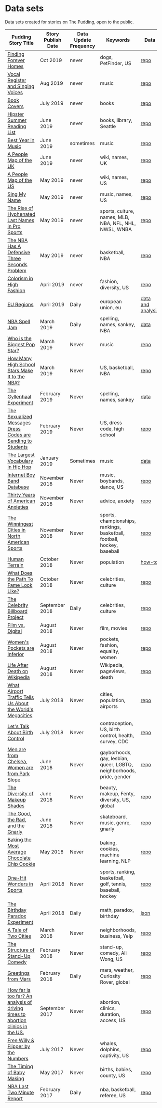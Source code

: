 # Data sets

Data sets created for stories on [The Pudding](https://pudding.cool), open to the public.

| Pudding Story Title                                                                                                      | Story Publish Date | Data Update Frequency | Keywords                                                                | Data                                                                                                           |
| ------------------------------------------------------------------------------------------------------------------------ | ------------------ | --------------------- | ----------------------------------------------------------------------- | -------------------------------------------------------------------------------------------------------------- |
|[Finding Forever Homes](https://pudding.cool/2019/10/shelters)|Oct 2019| never | dogs, PetFinder, US | [repo](https://github.com/the-pudding/data/tree/master/dog-shelters)|
|[Vocal Register and Singing Voices](https://pudding.cool/2019/08/register/)| Aug 2019 | never | music | [repo](https://github.com/the-pudding/falsetto-story) |
|[Book Covers](https://pudding.cool/2019/07/book-covers/)| July 2019 | never | books | [repo](https://github.com/the-pudding/book-covers) |
|[Hipster Summer Reading List](https://pudding.cool/2019/06/summer-reading/)| June 2019 | never | books, library, Seattle | [repo](https://github.com/the-pudding/data/tree/master/summer-reading) |
|[Best Year in Music](https://pudding.cool/projects/music-history/)|June 2019 | sometimes | music | [repo](https://github.com/the-pudding/music-taste-2019)|
|[A People Map of the UK](https://pudding.cool/2019/06/people-map-uk)|June 2019 | never | wiki, names, UK | [repo](https://github.com/the-pudding/data/tree/master/people-map-uk)|
|[A People Map of the US](https://pudding.cool/2019/05/people-map)|May 2019 | never | wiki, names, US | [repo](https://github.com/the-pudding/data/tree/master/people-map)|
|[Sing My Name](https://pudding.cool/2019/05/names-in-songs)|May 2019 | never | music, names, US | [repo](https://github.com/the-pudding/data/tree/master/names-in-songs)|
|[The Rise of Hyphenated Last Names in Pro Sports](https://pudding.cool/2019/05/hyphens/) | May 2019 | never | sports, culture, names, MLB, NBA, NFL, NHL, NWSL, WNBA | [repo](https://github.com/the-pudding/hyphenated-names) |
|[The NBA Has A Defensive Three Seconds Problem](https://pudding.cool/2019/05/three-seconds) | May 2019 | never | basketball, NBA | [repo](https://github.com/the-pudding/data/tree/master/three-seconds) |
|[Colorism in High Fashion](https://pudding.cool/2019/04/vogue) | April 2019 | never | fashion, diversity, US | [repo](https://github.com/the-pudding/data/tree/master/vogue) |
| [EU Regions](https://pudding.cool/2019/04/eu-regions/)                                                              | April 2019| Daily | european union, eu                                            | [data and analysis](https://github.com/the-pudding/eu-regions/tree/master/src/assets/data)                                             |
| [NBA Spell Jam](https://pudding.cool/2019/03/nba-spelling/)                                                              | March 2019         | Daily                 | spelling, names, sankey, NBA                                            | [data](https://pudding.cool/2019/03/sankey-nba-data/data-all.json)                                             |
| [Who is the Biggest Pop Star?](https://pudding.cool/2019/03/pop-music/)                                                  | March 2019         | Never                 | music                                                                   | [repo](https://github.com/the-pudding/telephone/tree/master/src/assets/data)                                   |
| [How Many High School Stars Make It to the NBA?](https://pudding.cool/2019/03/hype/)                                     | March 2019         | Never                 | US, basketball, NBA                                                     | [repo](https://github.com/the-pudding/data/tree/master/hype)                                                   |
| [The Gyllenhaal Experiment](https://pudding.cool/2019/02/gyllenhaal/)                                                    | February 2019      | Never                 | spelling, names, sankey                                                 | [data](https://pudding.cool/2019/02/sankey-data/data-all.json)                                                 |
| [The Sexualized Messages Dress Codes are Sending to Students](https://pudding.cool/2019/02/dress-code-sexualization/)    | February 2019      | Never                 | US, dress code, high school                                             | [repo](https://github.com/the-pudding/data/tree/master/dress_codes)                                            |
| [The Largest Vocabulary in Hip Hop](https://pudding.cool/projects/vocabulary/index.html/)                                | January 2019       | Sometimes             | music                                                                   | [data](https://docs.google.com/spreadsheets/d/1HIIfgDpNMM-j0hoQHN-yP5P1lNOfJuvym0u0sdWwD9g/edit#gid=737896402) |
| [Internet Boy Band Database](https://pudding.cool/2018/11/boy-bands/)                                                    | November 2018      | Never                 | music, boybands, dance, US                                              | [repo](https://github.com/the-pudding/data/tree/master/boybands)                                               |
| [Thirty Years of American Anxieties](https://pudding.cool/2018/11/dearabby/)                                             | November 2018      | Never                 | advice, anxiety                                                         | [repo](https://github.com/the-pudding/data/tree/master/dearabby)                                               |
| [The Winningest Cities in North American Sports](https://pudding.cool/2018/11/titletowns/)                               | November 2018      | Never                 | sports, championships, rankings, basketball, football, hockey, baseball | [repo](https://github.com/the-pudding/data/tree/master/titletowns)                                             |
| [Human Terrain](https://pudding.cool/2018/10/city_3d/)                                                                   | October 2018       | Never                 | population                                                              | [how-to](https://docs.google.com/document/d/1Us_1QBHShdMe8-laKhGh_mjkXxOw-74-9mxJAx_DvKE/edit)                 |
| [What Does the Path To Fame Look Like?](https://pudding.cool/2018/10/wiki-breakout/)                                     | October 2018       | Never                 | celebrities, culture                                                    | [repo](https://github.com/the-pudding/wiki-billboard-data#historical-data)                                     |
| [The Celebrity Billboard Project](https://pudding.cool/2018/09/wiki-billboard/)                                          | September 2018     | Daily                 | celebrities, culture                                                    | [repo](https://github.com/the-pudding/wiki-billboard-data)                                                     |
| [Film vs. Digital](https://pudding.cool/2018/08/filmordigital/)                                                          | August 2018        | Never                 | film, movies                                                            | [repo](https://github.com/the-pudding/data/tree/master/filmordigital)                                          |
| [Women's Pockets are Inferior](https://pudding.cool/2018/08/pockets)                                                     | August 2018        | Never                 | pockets, fashion, equality, women                                       | [repo](https://github.com/the-pudding/data/tree/master/pockets)                                                |
| [Life After Death on Wikipedia](https://pudding.cool/2018/08/wiki-death)                                                 | August 2018        | Never                 | Wikipedia, pageviews, death                                             | [repo](https://github.com/the-pudding/wiki-death-data)                                                         |
| [What Airport Traffic Tells Us About the World's Megacities](https://pudding.cool/2018/07/airports)                      | July 2018          | Never                 | cities, population, airports                                            | [repo](https://github.com/the-pudding/airports)                                                                |
| [Let's Talk About Birth Control](https://pudding.cool/2018/07/birth_control)                                             | July 2018          | Never                 | contraception, US, birth control, health, survey, CDC                   | [repo](https://github.com/the-pudding/data/tree/master/birth-control)                                          |
| [Men are from Chelsea, Women are from Park Slope](https://github.com/the-pudding/data/tree/master/gayborhoods)           | June 2018          | Never                 | gayborhoods, gay, lesbian, queer, LGBTQ, neighborhoods, pride, gender   | [repo](https://github.com/the-pudding/data/tree/master/gayborhoods)                                            |
| [The Diversity of Makeup Shades](https://pudding.cool/2018/06/makeup-shades)                                             | June 2018          | Never                 | beauty, makeup, Fenty, diversity, US, global                            | [repo](https://github.com/polygraph-cool/data/tree/master/makeup-shades)                                       |
| [The Good, the Rad, and the Gnarly](https://pudding.cool/2018/06/skate-music/)                                           | June 2018          | Never                 | skateboard, music, genre, gnarly                                        | [repo](https://github.com/polygraph-cool/data/tree/master/skate-music)                                         |
| [Baking the Most Average Chocolate Chip Cookie](https://pudding.cool/2018/05/cookies)                                    | May 2018           | Never                 | baking, cookies, machine learning, NLP                                  | [repo](https://github.com/polygraph-cool/data/tree/master/cookies)                                             |
| [One-Hit Wonders in Sports](https://pudding.cool/2018/04/one-hit-wonders)                                                | April 2018         | Never                 | sports, ranking, basketball, golf, tennis, baseball, hockey             | [repo](https://github.com/polygraph-cool/data/tree/master/one-hit-wonders)                                     |
| [The Birthday Paradox Experiment](https://pudding.cool/2018/04/birthday-paradox)                                         | April 2018         | Daily                 | math, paradox, birthday                                                 | [json](https://pudding.cool/2018/04/birthday-data/data.json)                                                   |
| [A Tale of Two Cities](https://pudding.cool/2018/03/neighborhoods)                                                       | March 2018         | Never                 | neighborhoods, business, Yelp                                           | [repo](https://github.com/polygraph-cool/data/tree/master/neighborhoods)                                       |
| [The Structure of Stand-Up Comedy](https://pudding.cool/2018/02/stand-up)                                                | February 2018      | Never                 | stand-up, comedy, Ali Wong, US                                          | [repo](https://github.com/polygraph-cool/data/tree/master/stand-up)                                            |
| [Greetings from Mars](https://pudding.cool/2018/01/mars-weather/)                                                        | February 2018      | Daily                 | mars, weather, Curiosity Rover, global                                  | [repo](https://github.com/polygraph-cool/data/tree/master/mars-weather)                                        |
| [How far is too far? An analysis of driving times to abortion clinics in the US.](https://pudding.cool/2017/09/clinics/) | September 2017     | Never                 | abortion, clinics, duration, access, US                                 | [repo](https://github.com/polygraph-cool/data/tree/master/clinics)                                             |
| [Free Willy & Flipper by the Numbers](https://pudding.cool/2017/07/cetaceans/)                                           | July 2017          | Never                 | whales, dolphins, captivity, US                                         | [repo](https://github.com/polygraph-cool/data/tree/master/cetaceans)                                           |
| [The Timing of Baby Making](https://pudding.cool/2017/05/births/)                                                        | May 2017           | Never                 | births, babies, county, US                                              | [repo](https://github.com/polygraph-cool/data/tree/master/births)                                              |
| [NBA Last Two Minute Report](https://pudding.cool/2017/02/two-minute-report)                                             | February 2017      | Daily                 | nba, basketball, referee, US                                            | [repo](https://github.com/polygraph-cool/last-two-minute-report/tree/master/output)                            |
